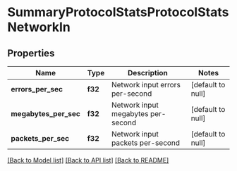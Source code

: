 # SummaryProtocolStatsProtocolStatsNetworkIn

## Properties
Name | Type | Description | Notes
------------ | ------------- | ------------- | -------------
**errors_per_sec** | **f32** | Network input errors per-second | [default to null]
**megabytes_per_sec** | **f32** | Network input megabytes per-second | [default to null]
**packets_per_sec** | **f32** | Network input packets per-second | [default to null]

[[Back to Model list]](../README.md#documentation-for-models) [[Back to API list]](../README.md#documentation-for-api-endpoints) [[Back to README]](../README.md)


